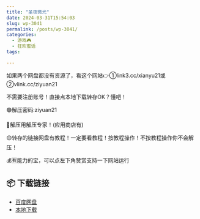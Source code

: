 ```yaml
---
title: "圣夜微光"
date: 2024-03-31T15:54:03
slug: wp-3041
permalink: /posts/wp-3041/
categories:
  - 游戏🎮
  - 狂欢蜜话
tags:

---
```


如果两个网盘都没有资源了，看这个网站👉①link3.cc/xianyu21或②vlink.cc/ziyuan21

不需要注册账号！直接点本地下载转存OK？懂吧！

🟢解压密码:ziyuan21

🔵解压用解压专家！(应用商店有)

🟡转存的链接网盘有教程！一定要看教程！按教程操作！不按教程操作你不会解压！

💰🈶能力的宝，可以点左下角赞赏支持一下网站运行

## 📦 下载链接
- [百度网盘](https://blziyuan21.com/pay-download/3041?key=a49a46c703&down_id=0)
- [本地下载](https://blziyuan21.com/pay-download/3041?key=a49a46c703&down_id=1)

